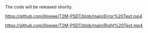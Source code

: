 The code will be released shortly.



https://github.com/liloewe/T2M-PSDT/blob/main/Error%20Text.mp4



https://github.com/liloewe/T2M-PSDT/blob/main/Right%20Text.mp4

